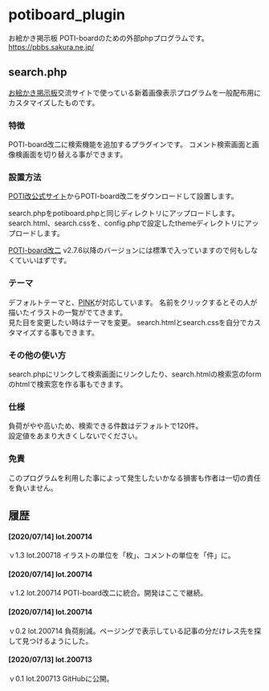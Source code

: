 # potiboard_plugin
お絵かき掲示板 POTI-boardのための外部phpプログラムです。 https://pbbs.sakura.ne.jp/

## search.php

[お絵かき掲示板](https://pbbs.sakura.ne.jp/)交流サイトで使っている新着画像表示プログラムを一般配布用にカスタマイズしたものです。

### 特徴

POTI-board改二に検索機能を追加するプラグインです。
コメント検索画面と画像検画面を切り替える事ができます。

### 設置方法

[POTI改公式サイト](https://poti-k.info/)からPOTI-board改二をダウンロードして設置します。

search.phpをpotiboard.phpと同じディレクトリにアップロードします。 
search.html、search.cssを、config.phpで設定したthemeディレクトリにアップロードします。

[POTI-board改二](https://github.com/sakots/poti-kaini) v2.7.6以降のバージョンには標準で入っていますので何もしなくていいはずです。

### テーマ

デフォルトテーマと、[PINK](https://github.com/satopian/pink)が対応しています。
名前をクリックするとその人が描いたイラストの一覧がでてきます。  
見た目を変更したい時はテーマを変更。
search.htmlとsearch.cssを自分でカスタマイズする事もできます。

### その他の使い方

search.phpにリンクして検索画面にリンクしたり、search.htmlの検索窓のformのhtmlで検索窓を作る事もできます。    

### 仕様

負荷がやや高いため、検索できる件数はデフォルトで120件。  
設定値をあまり大きくしないでください。

### 免責

このプログラムを利用した事によって発生したいかなる損害も作者は一切の責任を負いません。

## 履歴
#### [2020/07/14] lot.200714
ｖ1.3 lot.200718 イラストの単位を「枚」、コメントの単位を「件」に。
#### [2020/07/14] lot.200714
ｖ1.2 lot.200714 POTI-board改二に統合。開発はここで継続。
#### [2020/07/14] lot.200714
ｖ0.2 lot.200714 負荷削減。ページングで表示している記事の分だけレス先を探して見つけるようにした。
#### [2020/07/13] lot.200713
ｖ0.1 lot.200713 GitHubに公開。
